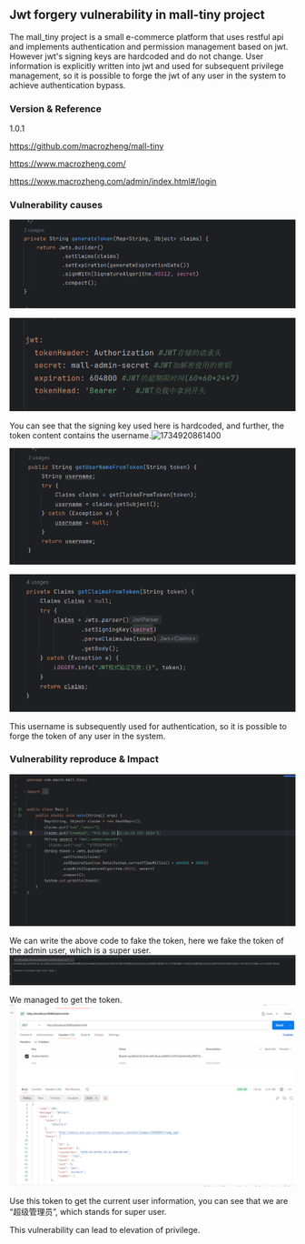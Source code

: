 ## Jwt forgery vulnerability in mall-tiny project

The mall_tiny project is a small e-commerce platform that uses restful api and implements authentication and permission management based on jwt. However jwt's signing keys are hardcoded and do not change. User information is explicitly written into jwt and used for subsequent privilege management, so it is possible to forge the jwt of any user in the system to achieve authentication bypass.

### Version & Reference

1.0.1

https://github.com/macrozheng/mall-tiny

https://www.macrozheng.com/

https://www.macrozheng.com/admin/index.html#/login

### Vulnerability causes

![1734920586332](.\img\1734920586332.png)

![1734920784085](.\img\1734920784085.png)

You can see that the signing key used here is hardcoded, and further, the token content contains the username.![1734920861400](C:\Users\10355\AppData\Local\Temp\1734920861400.png)

![1734920961239](.\img\1734920961239.png)

![1734920995856](.\img\1734920995856.png)

This username is subsequently used for authentication, so it is possible to forge the token of any user in the system.

### Vulnerability reproduce & Impact

![1734919261587](.\img\1734919261587.png)

We can write the above code to fake the token, here we fake the token of the admin user, which is a super user.![1734919294238](.\img\1734919294238.png)

We managed to get the token.![1734919359615](.\img\1734919359615.png)

Use this token to get the current user information, you can see that we are “超级管理员”, which stands for super user.

This vulnerability can lead to elevation of privilege.